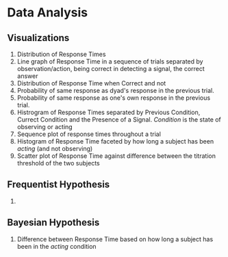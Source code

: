 # Data Analysis

## Visualizations
1. Distribution of Response Times
2. Line graph of Response Time in a sequence of trials separated by observation/action, being correct in detecting a signal, the correct answer
3. Distribution of Response Time when Correct and not
4. Probability of same response as dyad's response in the previous trial.
5. Probability of same response as one's own response in the previous trial.
6. Histrogram of Response Times separated by Previous Condition, Currect Condition and the Presence of a Signal. _Condition_ is the state of observing or acting
7. Sequence plot of response times throughout a trial
8. Histogram of Response Time faceted by how long a subject has been _acting_ (and not observing)
9. Scatter plot of Response Time against difference between the titration threshold of the two subjects

## Frequentist Hypothesis
1. 

## Bayesian Hypothesis
1. Difference between Response Time based on how long a subject has been in the _acting_ condition

